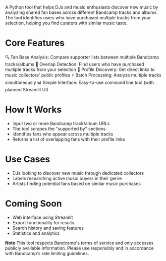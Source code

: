 A Python tool that helps DJs and music enthusiasts discover new music by analyzing shared fan bases across different Bandcamp tracks and albums. The tool identifies users who have purchased multiple tracks from your selection, helping you find curators with similar music taste.

# Core Features
🔍 Fan Base Analysis: Compare supporter lists between multiple Bandcamp tracks/albums
👥 Overlap Detection: Find users who have purchased multiple tracks from your selection
🔗 Profile Discovery: Get direct links to music collectors' public profiles
⚡ Batch Processing: Analyze multiple tracks simultaneously
📊 Simple Interface: Easy-to-use command line tool (with planned Streamlit UI)

# How It Works
- Input two or more Bandcamp track/album URLs
- The tool scrapes the "supported by" sections
- Identifies fans who appear across multiple tracks
- Returns a list of overlapping fans with their profile links

# Use Cases
- DJs looking to discover new music through dedicated collectors
- Labels researching active music buyers in their genre
- Artists finding potential fans based on similar music purchases

# Coming Soon
- Web interface using Streamlit
- Export functionality for results
- Search history and saving features
- Statistics and analytics

**Note**
This tool respects Bandcamp's terms of service and only accesses publicly available information. Please use responsibly and in accordance with Bandcamp's rate limiting guidelines.